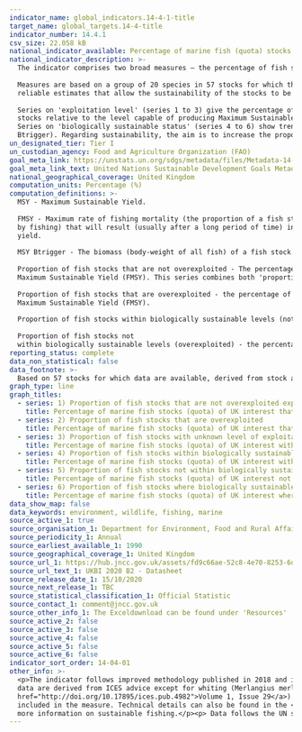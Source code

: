 ```yaml
---
indicator_name: global_indicators.14-4-1-title
target_name: global_targets.14-4-title
indicator_number: 14.4.1
csv_size: 22.058 kB
national_indicator_available: Percentage of marine fish (quota) stocks of UK interest 1) harvested sustainably; 2) with biomass at levels that maintain full reproductive capacity
national_indicator_description: >-
  The indicator comprises two broad measures – the percentage of fish stocks in seas around the UK that are i) harvested sustainably (series 1 to 3), and ii) at full reproductive capacity (series 4 to 6).  
    
  Measures are based on a group of 20 species in 57 stocks for which there are
  reliable estimates that allow the sustainability of the stocks to be evaluated. The indicator stocks include a range of local and widely distributed species of major importance to the UK fishing industry.  
    
  Series on 'exploitation level' (series 1 to 3) give the percentage of
  stocks relative to the level capable of producing Maximum Sustainable Yield (MSY). Regarding sustainability, the aim is to increase the proportion of stocks fished at or below the fishing mortality target FMSY, and reduce to zero the number of stocks of unknown status relative to FMSY.
  Series on 'biologically sustainable status' (series 4 to 6) show trends in the spawning stock biomass of stocks of UK interest with respect to safe biological limits. Safe biological limits are where the biomass is above the level capable of producing Maximum Sustainable Yield (MSY
  Btrigger). Regarding sustainability, the aim is to increase the proportion of stocks with SSB at or above MSY Btrigger and reduce to zero the number of stocks that have unknown status relative to MSY reference points.
un_designated_tier: Tier I
un_custodian_agency: Food and Agriculture Organization (FAO)
goal_meta_link: https://unstats.un.org/sdgs/metadata/files/Metadata-14-04-01.pdf
goal_meta_link_text: United Nations Sustainable Development Goals Metadata (PDF 370 KB)
national_geographical_coverage: United Kingdom
computation_units: Percentage (%)
computation_definitions: >-
  MSY - Maximum Sustainable Yield.  
    
  FMSY - Maximum rate of fishing mortality (the proportion of a fish stock caught and removed
  by fishing) that will result (usually after a long period of time) in a population size  that enables a fish stock to deliver the maximum sustainable
  yield.  
    
  MSY Btrigger - The biomass (body-weight of all fish) of a fish stock at which that stock can deliver Maximum Sustainable Yield.  
    
  Proportion of fish stocks that are not overexploited - The percentage of stocks fished at or below the level capable of producing
  Maximum Sustainable Yield (FMSY). This series combines both 'proportion of fish stocks fully exploited' and 'proportion of fish stocks not fully exploited'.  
    
  Proportion of fish stocks that are overexploited - the percentage of stocks fished above the level capable of producing
  Maximum Sustainable Yield (FMSY).  
    
  Proportion of fish stocks within biologically sustainable levels (not overexploited) - the percentage of stocks with biomass *above* the level capable of producing Maximum Sustainable Yield (MSY Btrigger).  
    
  Proportion of fish stocks not
  within biologically sustainable levels (overexploited) - the percentage of stocks with biomass *below* the level capable of producing Maximum Sustainable Yield (MSY Btrigger).
reporting_status: complete
data_non_statistical: false
data_footnote: >-
  Based on 57 stocks for which data are available, derived from stock assessment reports.  For series regarding biomass remaining (series 4 to 6) the final year will typically show an increase in ‘unknown’ status due to the cycle by which updates are made to stock assessments.
graph_type: line
graph_titles:
  - series: 1) Proportion of fish stocks that are not overexploited exploited
    title: Percentage of marine fish stocks (quota) of UK interest that are fully, or not fully exploited
  - series: 2) Proportion of fish stocks that are overexploited
    title: Percentage of marine fish stocks (quota) of UK interest that are overexploited
  - series: 3) Proportion of fish stocks with unknown level of exploitation
    title: Percentage of marine fish stocks (quota) of UK interest with unknown level of exploitation
  - series: 4) Proportion of fish stocks within biologically sustainable levels (not overexploited)
    title: Percentage of marine fish stocks (quota) of UK interest within biologically sustainable levels (not overexploited)
  - series: 5) Proportion of fish stocks not within biologically sustainable levels (overexploited)
    title: Percentage of marine fish stocks (quota) of UK interest not within biologically sustainable levels (overexploited)
  - series: 6) Proportion of fish stocks where biologically sustainable status is unknown
    title: Percentage of marine fish stocks (quota) of UK interest where biologically sustainable status is unknown
data_show_map: false
data_keywords: environment, wildlife, fishing, marine
source_active_1: true
source_organisation_1: Department for Environment, Food and Rural Affairs (DEFRA)
source_periodicity_1: Annual
source_earliest_available_1: 1990
source_geographical_coverage_1: United Kingdom
source_url_1: https://hub.jncc.gov.uk/assets/fd9c66ae-52c8-4e70-8253-6d6a1d23901e
source_url_text_1: UKBI 2020 B2 - Datasheet
source_release_date_1: 15/10/2020
source_next_release_1: TBC
source_statistical_classification_1: Official Statistic 
source_contact_1: comment@jncc.gov.uk
source_other_info_1: The Exceldownload can be found under 'Resources'
source_active_2: false
source_active_3: false
source_active_4: false
source_active_5: false
source_active_6: false
indicator_sort_order: 14-04-01
other_info: >-
  <p>The indicator follows improved methodology published in 2018 and is not directly comparable with data  shown here previously. The method changed following developments for the UK national good environmental status indicators for commercial fish and shellfish stocks. </p><p>All stock
  data are derived from ICES advice except for whiting (Merlangius merlangus) in Division 6.a (West of Scotland), where estimates are derived from the ICES 2019 Report of the Working Group on Celtic Seas Ecoregion (WGCSE), ICES Scientific Reports (<a
  href="http://doi.org/10.17895/ices.pub.4982">Volume 1, Issue 29</a>).</p><p>Please see <a href="https://jncc.gov.uk/our-work/ukbi-b2-sustainable-fisheries/#downloads">UK Biodiversity Indicators 2020 - B2. Sustainable fisheries</a> for analysis, and further information on the fish stocks
  included in the measure. Technical details can also be found in the <a href="https://hub.jncc.gov.uk/assets/fd9c66ae-52c8-4e70-8253-6d6a1d23901e">UKBI 2020 B2 - Technical Background Document B2 (xlsx)<a/>.  See the <a href="http://jncc.defra.gov.uk/page-4244">JNCC indicator page</a> for
  more information on sustainable fishing.</p><p> Data follows the UN specification for this indicator. This indicator has been identified in collaboration with topic experts.
---
```

